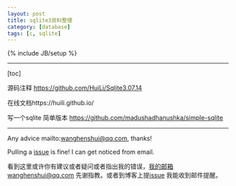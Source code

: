 ```yaml
---
layout: post
title: sqlite3资料整理
category: [database]
tags: [c, sqlite]
---
```

{% include JB/setup %}

---

[toc]

源码注释 https://github.com/HuiLi/Sqlite3.07.14

在线文档https://huili.github.io/

写一个sqlite 简单版本 https://github.com/madushadhanushka/simple-sqlite




---

Any advice mailto:wanghenshui@qq.com, thanks! 

Pulling a [issue](https://github.com/wanghenshui/wanghenshui.github.io/issues/new) is fine! I can get noticed from email.

看到这里或许你有建议或者疑问或者指出我的错误，我的邮箱wanghenshui@qq.com 先谢指教。或者到博客上提[issue](https://github.com/wanghenshui/wanghenshui.github.io/issues/new) 我能收到邮件提醒。



